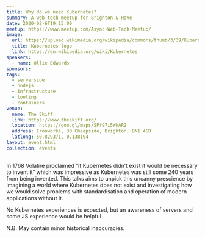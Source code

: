 ```yaml
---
title: Why do we need Kubernetes?
summary: A web tech meetup for Brighton & Hove
date: 2020-02-6T19:15:00
meetup: https://www.meetup.com/Async-Web-Tech-Meetup/
image:
  url: https://upload.wikimedia.org/wikipedia/commons/thumb/3/39/Kubernetes_logo_without_workmark.svg/1200px-Kubernetes_logo_without_workmark.svg.png
  title: Kubernetes logo
  link: https://en.wikipedia.org/wiki/Kubernetes
speakers:
  - name: Ollie Edwards
sponsors:
tags:
  - serverside
  - nodejs
  - infrastructure
  - tooling
  - containers
venue:
  name: The Skiff
  link: https://www.theskiff.org/
  location: https://goo.gl/maps/SPf97i5WkAR2
  address: Ironworks, 30 Cheapside, Brighton, BN1 4GD
  latlong: 50.829371,-0.138194
layout: event.html
collection: events
---
```


In 1768 Volatire proclaimed “if Kubernetes didn’t exist it would be necessary to invent it” which was impressive as Kubernetes was still some 240 years from being invented. This talks aims to unpick this uncanny prescience by imagining a world where Kubernetes does not exist and investigating how we would solve problems with standardisation and operation of modern applications without it.

No Kubernetes experiences is expected, but an awareness of servers and some JS experience would be helpful

N.B. May contain minor historical inaccuracies.
